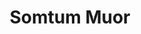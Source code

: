 ---
title: Somtum Muor
description: Esaan papaya salad with fermented fish (plara) mixed.
image: /images/food/somtum/somtum_muor.jpeg
---